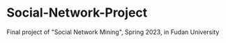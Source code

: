 # Social-Network-Project
Final project of "Social Network Mining", Spring 2023, in Fudan University
